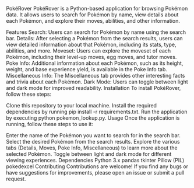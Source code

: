 PokéRover
PokéRover is a Python-based application for browsing Pokémon data. It allows users to search for Pokémon by name, view details about each Pokémon, and explore their moves, abilities, and other information.

Features
Search: Users can search for Pokémon by name using the search bar.
Details: After selecting a Pokémon from the search results, users can view detailed information about that Pokémon, including its stats, type, abilities, and more.
Moveset: Users can explore the moveset of each Pokémon, including their level-up moves, egg moves, and tutor moves.
Poke Info: Additional information about each Pokémon, such as its height, weight, and base experience yield, is available in the Poke Info tab.
Miscellaneous Info: The Miscellaneous tab provides other interesting facts and trivia about each Pokémon.
Dark Mode: Users can toggle between light and dark mode for improved readability.
Installation
To install PokéRover, follow these steps:

Clone this repository to your local machine.
Install the required dependencies by running pip install -r requirements.txt.
Run the application by executing python pokemon_lookup.py.
Usage
Once the application is running, follow these steps to use it:

Enter the name of the Pokémon you want to search for in the search bar.
Select the desired Pokémon from the search results.
Explore the various tabs (Details, Moves, Poke Info, Miscellaneous) to learn more about the selected Pokémon.
Toggle between light and dark mode for different viewing experiences.
Dependencies
Python 3.x
pandas
tkinter
Pillow (PIL)
pokedexcel
Contributing
Contributions are welcome! If you find any bugs or have suggestions for improvements, please open an issue or submit a pull request.
